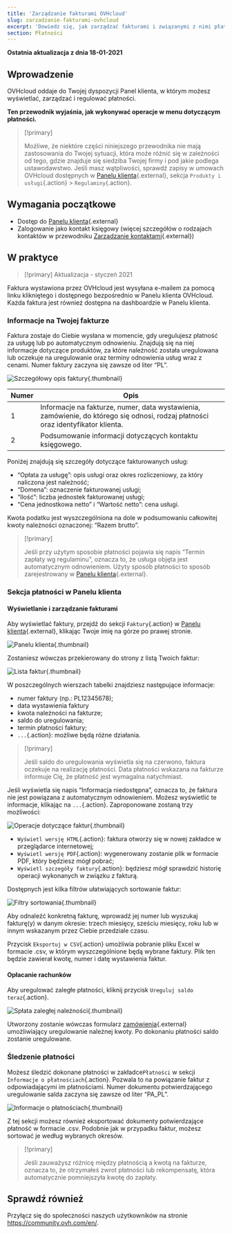 ```yaml
---
title: 'Zarządzanie fakturami OVHcloud'
slug: zarzadzanie-fakturami-ovhcloud
excerpt: 'Dowiedz się, jak zarządzać fakturami i związanymi z nimi płatnościami'
section: Płatności
---
```


**Ostatnia aktualizacja z dnia 18-01-2021**

## Wprowadzenie

OVHcloud oddaje do Twojej dyspozycji Panel klienta, w którym możesz wyświetlać, zarządzać i regulować płatności.

**Ten przewodnik wyjaśnia, jak wykonywać operacje w menu dotyczącym płatności.**

> [!primary]
>
> Możliwe, że niektóre części niniejszego przewodnika nie mają zastosowania do Twojej sytuacji, która może różnić się w zależności od tego, gdzie znajduje się siedziba Twojej firmy i pod jakie podlega ustawodawstwo. Jeśli masz wątpliwości, sprawdź zapisy w umowach OVHcloud dostępnych w [Panelu klienta](https://www.ovh.com/auth/?action=gotomanager&from=https://www.ovh.pl/&ovhSubsidiary=pl){.external}, sekcja `Produkty i usługi`{.action} > `Regulaminy`{.action}.
>

## Wymagania początkowe

- Dostęp do [Panelu klienta](https://www.ovh.com/auth/?action=gotomanager&from=https://www.ovh.pl/&ovhSubsidiary=pl){.external}
- Zalogowanie jako kontakt księgowy (więcej szczegółów o rodzajach kontaktów w przewodniku [Zarządzanie kontaktami](https://docs.ovh.com/pl/customer/zarzadzanie_kontaktami/){.external})

## W praktyce

> [!primary]
> Aktualizacja - styczeń 2021
>
Faktura wystawiona przez OVHcloud jest wysyłana e-mailem za pomocą linku klikniętego i dostępnego bezpośrednio w Panelu klienta OVHcloud. Każda faktura jest również dostępna na dashboardzie w Panelu klienta.
>

### Informacje na Twojej fakturze

Faktura zostaje do Ciebie wysłana w momencie, gdy uregulujesz płatność za usługę lub po automatycznym odnowieniu. Znajdują się na niej informacje dotyczące produktów, za które należność została uregulowana lub oczekuje na uregulowanie oraz terminy odnowienia usług wraz z cenami. Numer faktury zaczyna się zawsze od liter “PL”.

![Szczegółowy opis faktury](images/invoice_ovh.png){.thumbnail}

|Numer|Opis |
|---|---|
|1|Informacje na fakturze, numer, data wystawienia, zamówienie, do którego się odnosi, rodzaj płatności oraz identyfikator klienta.|
|2|Podsumowanie informacji dotyczących kontaktu księgowego.|

Poniżej znajdują się szczegóły dotyczące fakturowanych usług:

- “Opłata za usługę”: opis usługi oraz okres rozliczeniowy, za który naliczona jest należność;
- “Domena”: oznaczenie fakturowanej usługi;
- “Ilość”: liczba jednostek fakturowanej usługi; 
- “Cena jednostkowa netto” i “Wartość netto”: cena usługi.

Kwota podatku jest wyszczególniona na dole w podsumowaniu całkowitej kwoty należności oznaczonej: “Razem brutto”.

> [!primary]
>
> Jeśli przy użytym sposobie płatności pojawia się napis “Termin zapłaty wg regulaminu”, oznacza to, że usługa objęta jest automatycznym odnowieniem. Użyty sposób płatności to sposób zarejestrowany w [Panelu klienta](https://www.ovh.com/auth/?action=gotomanager&from=https://www.ovh.pl/&ovhSubsidiary=pl){.external}.
>

### Sekcja płatności w Panelu klienta

#### Wyświetlanie i zarządzanie fakturami

Aby wyświetlać faktury, przejdź do sekcji `Faktury`{.action} w [Panelu klienta](https://www.ovh.com/auth/?action=gotomanager&from=https://www.ovh.pl/&ovhSubsidiary=pl){.external}, klikając Twoje imię na górze po prawej stronie.

![Panelu klienta](images/hubinvoices.png){.thumbnail}

Zostaniesz wówczas przekierowany do strony z listą Twoich faktur:

![Lista faktur](images/billing_section.png){.thumbnail}

W poszczególnych wierszach tabelki znajdziesz następujące informacje:

- numer faktury (np.:  PL12345678);
- data wystawienia faktury
- kwota należności na fakturze;
- saldo do uregulowania;
- termin płatności faktury;
- `...`{.action}: możliwe będą różne działania.

> [!primary]
>
> Jeśli saldo do uregulowania wyświetla się na czerwono, faktura oczekuje na realizację płatności. Data płatności wskazana na fakturze informuje Cię, że płatność jest wymagalna natychmiast.
>

Jeśli wyświetla się napis “Informacja niedostępna”, oznacza to, że faktura nie jest powiązana z automatycznym odnowieniem. Możesz wyświetlić te informacje, klikając na `...`{.action}. Zaproponowane zostaną trzy możliwości:

![Operacje dotyczące faktur](images/actions_choices.png){.thumbnail}

- `Wyświetl wersję HTML`{.action}: faktura otworzy się w nowej zakładce w przeglądarce internetowej;
- `Wyświetl wersję PDF`{.action}: wygenerowany zostanie plik w formacie PDF, który będziesz mógł pobrać;
- `Wyświetl szczegóły faktury`{.action}: będziesz mógł sprawdzić historię operacji wykonanych w związku z fakturą.

Dostępnych jest kilka filtrów ułatwiających sortowanie faktur:

![Filtry sortowania](images/sort_filters.png){.thumbnail}

Aby odnaleźć konkretną fakturę, wprowadź jej numer lub wyszukaj fakturę(y) w danym okresie: trzech miesięcy, sześciu miesięcy, roku lub w innym wskazanym przez Ciebie przedziale czasu.

Przycisk `Eksportuj w CSV`{.action} umożliwia pobranie pliku Excel w formacie .csv, w którym wyszczególnione będą wybrane faktury. Plik ten będzie zawierał kwotę, numer i datę wystawienia faktur.

#### Opłacanie rachunków <a name="oplacanie-rachunkow"></a>

Aby uregulować zaległe płatności, kliknij przycisk `Ureguluj saldo teraz`{.action}.

![Spłata zaległej należności](images/pay_debt.png){.thumbnail}

Utworzony zostanie wówczas formularz [zamówienia](https://docs.ovh.com/pl/billing/zarzadzanie-zamowieniami-ovh/#zamowienie){.external} umożliwiający uregulowanie należnej kwoty. Po dokonaniu płatności saldo zostanie uregulowane.

### Śledzenie płatności

Możesz śledzić dokonane płatności w zakładce`Płatności` w sekcji `Informacje o płatnościach`{.action}. Pozwala to na powiązanie faktur z odpowiadającymi im płatnościami. Numer dokumentu potwierdzającego uregulowanie salda zaczyna się zawsze od liter “PA_PL”.

![Informacje o płatnościach](images/payment_tracking.png){.thumbnail}

Z tej sekcji możesz również eksportować dokumenty potwierdzające płatność w formacie .csv. Podobnie jak w przypadku faktur, możesz sortować je według wybranych okresów.

> [!primary]
>
> Jeśli zauważysz różnicę między płatnością a kwotą na fakturze, oznacza to, że otrzymałeś zwrot płatności lub rekompensatę, która automatycznie pomniejszyła kwotę do zapłaty.
>

## Sprawdź również

Przyłącz się do społeczności naszych użytkowników na stronie <https://community.ovh.com/en/>.
